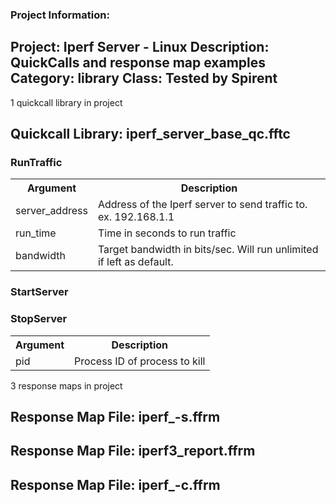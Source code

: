 ### Project Information:
Project: Iperf Server - Linux
Description: QuickCalls and response map examples
Category: library
Class: Tested by Spirent
 ----
1 quickcall library in project
## Quickcall Library: iperf_server_base_qc.fftc
### RunTraffic
<table><tr><th>Argument</th><th>Description</th></tr>
<tr><td>server_address</td><td>Address of the Iperf server to send traffic to. 
ex. 192.168.1.1
</tr></td>
<tr><td>run_time</td><td>Time in seconds to run traffic</tr></td>
<tr><td>bandwidth</td><td>Target bandwidth in bits/sec. Will run unlimited if left as default. </tr></td></table>

### StartServer
### StopServer
<table><tr><th>Argument</th><th>Description</th></tr>
<tr><td>pid</td><td>Process ID of process to kill</tr></td></table>

3 response maps in project
## Response Map File: iperf_-s.ffrm
## Response Map File: iperf3_report.ffrm
## Response Map File: iperf_-c.ffrm